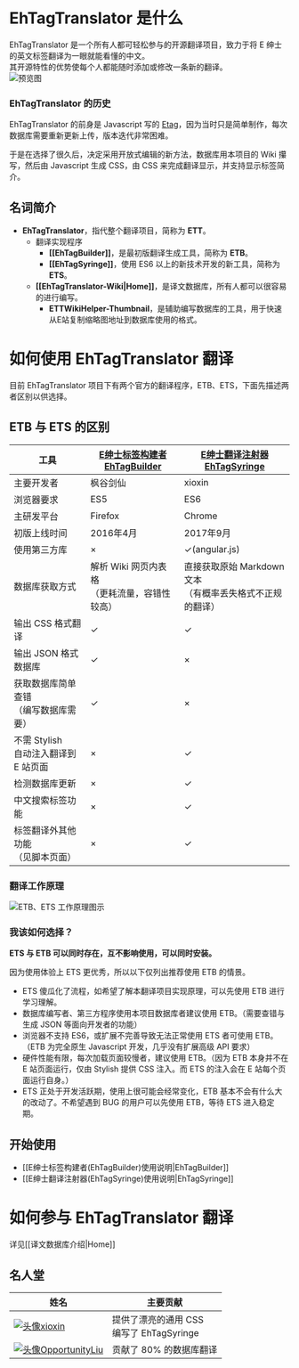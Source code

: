 ﻿# EhTagTranslator 是什么
EhTagTranslator 是一个所有人都可轻松参与的开源翻译项目，致力于将 E 绅士的英文标签翻译为一眼就能看懂的中文。  
其开源特性的优势使每个人都能随时添加或修改一条新的翻译。  
![预览图](https://raw.githubusercontent.com/wiki/Mapaler/EhTagTranslator/project-document/images/preview.png)

### EhTagTranslator 的历史
EhTagTranslator 的前身是 Javascript 写的 [Etag](https://sleazyfork.org/scripts/17966)，因为当时只是简单制作，每次数据库需要重新更新上传，版本迭代非常困难。

于是在选择了很久后，决定采用开放式编辑的新方法，数据库用本项目的 Wiki 攥写，然后由 Javascript 生成 CSS，由 CSS 来完成翻译显示，并支持显示标签简介。

## 名词简介
* **EhTagTranslator**，指代整个翻译项目，简称为 **ETT**。
  * 翻译实现程序
    * **[[EhTagBuilder]]**，是最初版翻译生成工具，简称为 **ETB**。
    * **[[EhTagSyringe]]**，使用 ES6 以上的新技术开发的新工具，简称为 **ETS**。
  * **[[EhTagTranslator-Wiki|Home]]**，是译文数据库，所有人都可以很容易的进行编写。
    * **ETTWikiHelper-Thumbnail**，是辅助编写数据库的工具，用于快速从E站复制缩略图地址到数据库使用的格式。

# 如何使用 EhTagTranslator 翻译
目前 EhTagTranslator 项目下有两个官方的翻译程序，ETB、ETS，下面先描述两者区别以供选择。

## ETB 与 ETS 的区别

| 工具 | [E绅士标签构建者<br>EhTagBuilder](EhTagBuilder) | [E绅士翻译注射器<br>EhTagSyringe](EhTagSyringe) |
| ---- | --------------------------------------- | ----------------------------------------- |
| 主要开发者 | 枫谷剑仙 | xioxin |
| 浏览器要求 | ES5 | ES6 |
| 主研发平台 | Firefox | Chrome |
| 初版上线时间 | 2016年4月 | 2017年9月 |
| 使用第三方库 | × | ✓(angular.js) |
| 数据库获取方式 | 解析 Wiki 网页内表格<br>（更耗流量，容错性较高） | 直接获取原始 Markdown 文本<br>（有概率丢失格式不正规的翻译） |
| 输出 CSS 格式翻译 | ✓ | ✓ |
| 输出 JSON 格式数据库 | ✓ | × |
| 获取数据库简单查错<br>（编写数据库需要） | ✓ | × |
| 不需 Stylish<br>自动注入翻译到 E 站页面 | × | ✓ |
| 检测数据库更新 | × | ✓ |
| 中文搜索标签功能 | × | ✓ |
| 标签翻译外其他功能<br>（见脚本页面） | × | ✓ |

### 翻译工作原理
![ETB、ETS 工作原理图示](https://user-images.githubusercontent.com/5716100/30388817-8dd554dc-9876-11e7-9bd9-abdd30b92437.png)



### 我该如何选择？

**ETS 与 ETB 可以同时存在，互不影响使用，可以同时安装。**

因为使用体验上 ETS 更优秀，所以以下仅列出推荐使用 ETB 的情景。
* ETS 傻瓜化了流程，如希望了解本翻译项目实现原理，可以先使用 ETB 进行学习理解。
* 数据库编写者、第三方程序使用本项目数据库者建议使用 ETB。（需要查错与生成 JSON 等面向开发者的功能）
* 浏览器不支持 ES6，或扩展不完善导致无法正常使用 ETS 者可使用 ETB。（ETB 为完全原生 Javascript 开发，几乎没有扩展高级 API 要求）
* 硬件性能有限，每次加载页面较慢者，建议使用 ETB。（因为 ETB 本身并不在 E 站页面运行，仅由 Stylish 提供 CSS 注入。而 ETS 的注入会在 E 站每个页面运行自身。）
* ETS 正处于开发活跃期，使用上很可能会经常变化，ETB 基本不会有什么大的改动了。不希望遇到 BUG 的用户可以先使用 ETB，等待 ETS 进入稳定期。

## 开始使用
* [[E绅士标签构建者(EhTagBuilder)使用说明|EhTagBuilder]]
* [[E绅士翻译注射器(EhTagSyringe)使用说明|EhTagSyringe]]

# 如何参与 EhTagTranslator 翻译
详见[[译文数据库介绍|Home]]

## 名人堂
| 姓名 | 主要贡献 |
| --- | --- |
| [![头像](https://avatars1.githubusercontent.com/u/5716100?v=4&s=40)xioxin](https://github.com/xioxin) | 提供了漂亮的通用 CSS<br>编写了 EhTagSyringe |
| [![头像](https://avatars2.githubusercontent.com/u/13471233?v=4&s=40)OpportunityLiu](https://github.com/OpportunityLiu) | 贡献了 80% 的数据库翻译 |